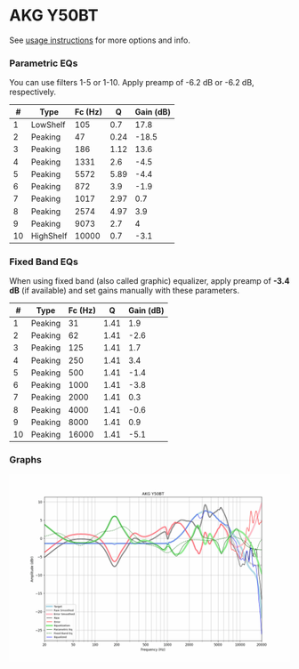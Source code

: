 # AKG Y50BT
See [usage instructions](https://github.com/jaakkopasanen/AutoEq#usage) for more options and info.

### Parametric EQs
You can use filters 1-5 or 1-10. Apply preamp of -6.2 dB or -6.2 dB, respectively.

|   # | Type      |   Fc (Hz) |    Q |   Gain (dB) |
|-----|-----------|-----------|------|-------------|
|   1 | LowShelf  |       105 | 0.7  |        17.8 |
|   2 | Peaking   |        47 | 0.24 |       -18.5 |
|   3 | Peaking   |       186 | 1.12 |        13.6 |
|   4 | Peaking   |      1331 | 2.6  |        -4.5 |
|   5 | Peaking   |      5572 | 5.89 |        -4.4 |
|   6 | Peaking   |       872 | 3.9  |        -1.9 |
|   7 | Peaking   |      1017 | 2.97 |         0.7 |
|   8 | Peaking   |      2574 | 4.97 |         3.9 |
|   9 | Peaking   |      9073 | 2.7  |         4   |
|  10 | HighShelf |     10000 | 0.7  |        -3.1 |

### Fixed Band EQs
When using fixed band (also called graphic) equalizer, apply preamp of **-3.4 dB** (if available) and set gains manually with these parameters.

|   # | Type    |   Fc (Hz) |    Q |   Gain (dB) |
|-----|---------|-----------|------|-------------|
|   1 | Peaking |        31 | 1.41 |         1.9 |
|   2 | Peaking |        62 | 1.41 |        -2.6 |
|   3 | Peaking |       125 | 1.41 |         1.7 |
|   4 | Peaking |       250 | 1.41 |         3.4 |
|   5 | Peaking |       500 | 1.41 |        -1.4 |
|   6 | Peaking |      1000 | 1.41 |        -3.8 |
|   7 | Peaking |      2000 | 1.41 |         0.3 |
|   8 | Peaking |      4000 | 1.41 |        -0.6 |
|   9 | Peaking |      8000 | 1.41 |         0.9 |
|  10 | Peaking |     16000 | 1.41 |        -5.1 |

### Graphs
![](./AKG%20Y50BT.png)

